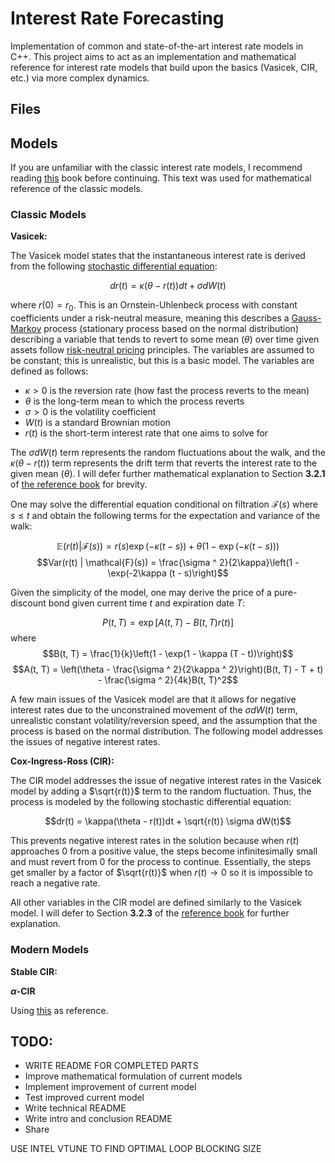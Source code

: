 # Interest Rate Forecasting

Implementation of common and state-of-the-art interest rate models in C++. This project aims to act as an implementation and mathematical reference for interest rate models that build upon the basics (Vasicek, CIR, etc.) via more complex dynamics.

## Files

## Models

If you are unfamiliar with the classic interest rate models, I recommend reading [this](https://www.amazon.com/Interest-Rate-Models-Practice-Inflation/dp/3540221492) book before continuing. This text was used for mathematical reference of the classic models.

### Classic Models
**Vasicek:**

The Vasicek model states that the instantaneous interest rate is derived from the following [stochastic differential equation](https://en.wikipedia.org/wiki/Stochastic_differential_equation):

$$dr(t) = \kappa(\theta - r(t))dt + \sigma dW(t)$$

where $r(0) = r_0$. This is an Ornstein-Uhlenbeck process with constant coefficients under a risk-neutral measure, meaning this describes a [Gauss-Markov](https://en.wikipedia.org/wiki/Gauss%E2%80%93Markov_process) process (stationary process based on the normal distribution) describing a variable that tends to revert to some mean ($\theta$) over time given assets follow [risk-neutral pricing](https://en.wikipedia.org/wiki/Risk-neutral_measure) principles. The variables are assumed to be constant; this is unrealistic, but this is a basic model. The variables are defined as follows:

* $\kappa > 0$ is the reversion rate (how fast the process reverts to the mean)
* $\theta$ is the long-term mean to which the process reverts
* $\sigma > 0$ is the volatility coefficient
* $W(t)$ is a standard Brownian motion
* $r(t)$ is the short-term interest rate that one aims to solve for

The $\sigma dW(t)$ term represents the random fluctuations about the walk, and the $\kappa(\theta - r(t))$ term represents the drift term that reverts the interest rate to the given mean ($\theta$). I will defer further mathematical explanation to Section **3.2.1** of [the reference book](https://www.amazon.com/Interest-Rate-Models-Practice-Inflation/dp/3540221492) for brevity.

One may solve the differential equation conditional on filtration $\mathcal{F}(s)$ where $s\leq t$ and obtain the following terms for the expectation and variance of the walk:

$$\mathbb{E}(r(t) | \mathcal{F}(s)) = r(s)\exp(-\kappa (t - s)) + \theta (1 - \exp(-\kappa (t - s)))$$
$$Var(r(t) | \mathcal{F}(s)) = \frac{\sigma ^ 2}{2\kappa}\left(1 - \exp(-2\kappa (t - s)\right)$$

Given the simplicity of the model, one may derive the price of a pure-discount bond given current time $t$ and expiration date $T$:

$$P(t, T) = \exp\left[A(t, T) - B(t, T)r(t)\right]$$
where
$$B(t, T) = \frac{1}{k}\left(1 - \exp(1 - \kappa (T - t))\right)$$
$$A(t, T) = \left(\theta - \frac{\sigma ^ 2}{2\kappa ^ 2}\right)(B(t, T) - T + t) - \frac{\sigma ^ 2}{4k}B(t, T)^2$$

A few main issues of the Vasicek model are that it allows for negative interest rates due to the unconstrained movement of the $\sigma dW(t)$ term, unrealistic constant volatility/reversion speed, and the assumption that the process is based on the normal distribution. The following model addresses the issues of negative interest rates.

**Cox-Ingress-Ross (CIR):**

The CIR model addresses the issue of negative interest rates in the Vasicek model by adding a $\sqrt{r(t)}$ term to the random fluctuation. Thus, the process is modeled by the following stochastic differential equation:

$$dr(t) = \kappa(\theta - r(t))dt + \sqrt{r(t)} \sigma dW(t)$$

This prevents negative interest rates in the solution because when $r(t)$ approaches $0$ from a positive value, the steps become infinitesimally small and must revert from $0$ for the process to continue. Essentially, the steps get smaller by a factor of $\sqrt{r(t)}$ when $r(t)\to 0$ so it is impossible to reach a negative rate.

All other variables in the CIR model are defined similarly to the Vasicek model. I will defer to Section **3.2.3** of the [reference book](https://www.amazon.com/Interest-Rate-Models-Practice-Inflation/dp/3540221492) for further explanation.

### Modern Models
**Stable CIR:**

**$\alpha$-CIR**



Using [this](https://www.amazon.com/Interest-Rate-Models-Practice-Inflation/dp/3540221492) as reference.

## TODO:

- WRITE README FOR COMPLETED PARTS
- Improve mathematical formulation of current models
- Implement improvement of current model
- Test improved current model
- Write technical README
- Write intro and conclusion README
- Share

USE INTEL VTUNE TO FIND OPTIMAL LOOP BLOCKING SIZE

